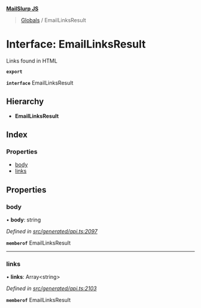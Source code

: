 **[MailSlurp JS](../README.md)**

> [Globals](../README.md) / EmailLinksResult

# Interface: EmailLinksResult

Links found in HTML

**`export`** 

**`interface`** EmailLinksResult

## Hierarchy

* **EmailLinksResult**

## Index

### Properties

* [body](emaillinksresult.md#body)
* [links](emaillinksresult.md#links)

## Properties

### body

•  **body**: string

*Defined in [src/generated/api.ts:2097](https://github.com/mailslurp/mailslurp-client/blob/98c6efc/src/generated/api.ts#L2097)*

**`memberof`** EmailLinksResult

___

### links

•  **links**: Array\<string>

*Defined in [src/generated/api.ts:2103](https://github.com/mailslurp/mailslurp-client/blob/98c6efc/src/generated/api.ts#L2103)*

**`memberof`** EmailLinksResult
